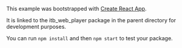 This example was bootstrapped with [Create React App](https://github.com/facebook/create-react-app).

It is linked to the itb_web_player package in the parent directory for development purposes.

You can run `npm install` and then `npm start` to test your package.
